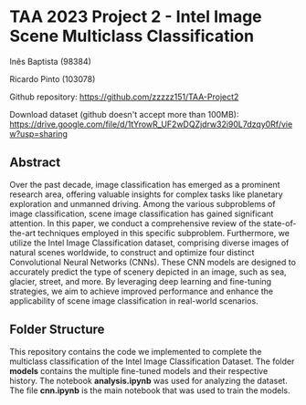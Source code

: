 # TAA 2023 Project 2 - Intel Image Scene Multiclass Classification

Inês Baptista (98384)

Ricardo Pinto (103078)

Github repository: https://github.com/zzzzz151/TAA-Project2

Download dataset (github doesn't accept more than 100MB): https://drive.google.com/file/d/1tYrowR_UF2wDQZjdrw32i90L7dzqy0Rf/view?usp=sharing

## Abstract

Over the past decade, image classification has emerged as a prominent research area, offering valuable insights for complex tasks like planetary exploration and unmanned driving. Among the various subproblems of image classification, scene image classification has gained significant attention. In this paper, we conduct a comprehensive review of the state-of-the-art techniques employed in this specific subproblem. Furthermore, we utilize the Intel Image Classification dataset, comprising diverse images of natural scenes worldwide, to construct and optimize four distinct Convolutional Neural Networks (CNNs). These CNN models are designed to accurately predict the type of scenery depicted in an image, such as sea, glacier, street, and more. By leveraging deep learning and fine-tuning strategies, we aim to achieve improved performance and enhance the applicability of scene image classification in real-world scenarios.

## Folder Structure 

This repository contains the code we implemented to complete the multiclass classification of the Intel Image Classification Dataset. The folder **models** contains the multiple fine-tuned models and their respective history. The notebook **analysis.ipynb** was used for analyzing the dataset. The file **cnn.ipynb** is the main notebook that was used to train the models.
